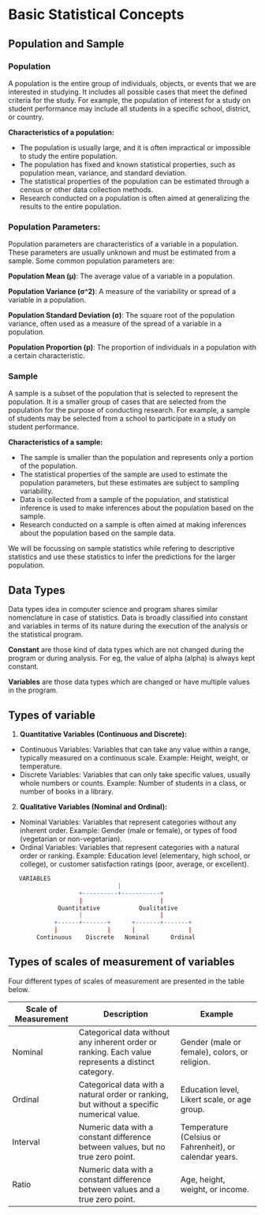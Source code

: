 # Basic Statistical Concepts

## Population and Sample

### Population

A population is the entire group of individuals, objects, or events that we are interested in studying. It includes all possible cases that meet the defined criteria for the study. For example, the population of interest for a study on student performance may include all students in a specific school, district, or country.

**Characteristics of a population:**

-   The population is usually large, and it is often impractical or impossible to study the entire population.
-   The population has fixed and known statistical properties, such as population mean, variance, and standard deviation.
-   The statistical properties of the population can be estimated through a census or other data collection methods.
-   Research conducted on a population is often aimed at generalizing the results to the entire population.

### Population Parameters:

Population parameters are characteristics of a variable in a population. These parameters are usually unknown and must be estimated from a sample. Some common population parameters are:

**Population Mean (μ)**: The average value of a variable in a population.

**Population Variance (σ\^2)**: A measure of the variability or spread of a variable in a population.

**Population Standard Deviation (σ)**: The square root of the population variance, often used as a measure of the spread of a variable in a population.

**Population Proportion (p)**: The proportion of individuals in a population with a certain characteristic.

### Sample

A sample is a subset of the population that is selected to represent the population. It is a smaller group of cases that are selected from the population for the purpose of conducting research. For example, a sample of students may be selected from a school to participate in a study on student performance.

**Characteristics of a sample:**

-   The sample is smaller than the population and represents only a portion of the population.
-   The statistical properties of the sample are used to estimate the population parameters, but these estimates are subject to sampling variability.
-   Data is collected from a sample of the population, and statistical inference is used to make inferences about the population based on the sample.
-   Research conducted on a sample is often aimed at making inferences about the population based on the sample data.

We will be focussing on sample statistics while refering to descriptive statistics and use these statistics to infer the predictions for the larger population.

## Data Types

Data types idea in computer science and program shares similar nomenclature in case of statistics. Data is broadly classified into constant and variables in terms of its nature during the execution of the analysis or the statistical program.

**Constant** are those kind of data types which are not changed during the program or during analysis. For eg, the value of alpha (alpha) is always kept constant.

**Variables** are those data types which are changed or have multiple values in the program.

## Types of variable

1.  **Quantitative Variables (Continuous and Discrete):**

-   Continuous Variables: Variables that can take any value within a range, typically measured on a continuous scale. Example: Height, weight, or temperature.
-   Discrete Variables: Variables that can only take specific values, usually whole numbers or counts. Example: Number of students in a class, or number of books in a library.

2.  **Qualitative Variables (Nominal and Ordinal):**

-   Nominal Variables: Variables that represent categories without any inherent order. Example: Gender (male or female), or types of food (vegetarian or non-vegetarian).
-   Ordinal Variables: Variables that represent categories with a natural order or ranking. Example: Education level (elementary, high school, or college), or customer satisfaction ratings (poor, average, or excellent).


```r
   VARIABLES
                               |
                    +----------+-----------+
                    |                      |
              Quantitative           Qualitative
                    |                      |
             +------+-------+      +-------+-------+
             |              |      |               |
        Continuous    Discrete   Nominal      Ordinal

```

## Types of scales of measurement of variables

Four different types of scales of measurement are presented in the table below.

| **Scale of Measurement** | **Description**                                                                                    | **Example**                                             |
|--------------------------|----------------------------------------------------------------------------------------------------|---------------------------------------------------------|
| Nominal                  | Categorical data without any inherent order or ranking. Each value represents a distinct category. | Gender (male or female), colors, or religion.           |
| Ordinal                  | Categorical data with a natural order or ranking, but without a specific numerical value.          | Education level, Likert scale, or age group.            |
| Interval                 | Numeric data with a constant difference between values, but no true zero point.                    | Temperature (Celsius or Fahrenheit), or calendar years. |
| Ratio                    | Numeric data with a constant difference between values and a true zero point.                      | Age, height, weight, or income.                         |
